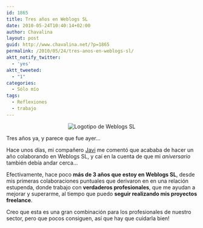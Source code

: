```yaml
---
id: 1865
title: Tres años en Weblogs SL
date: 2010-05-24T10:40:14+02:00
author: Chavalina
layout: post
guid: http://www.chavalina.net/?p=1865
permalink: /2010/05/24/tres-anos-en-weblogs-sl/
aktt_notify_twitter:
  - 'yes'
aktt_tweeted:
  - "1"
categories:
  - Sólo mío
tags:
  - Reflexiones
  - trabajo
---
```

<p style="text-align: center;">
  <img class="aligncenter size-full wp-image-1899" title="Weblogs SL" src="/imagenes/2010/05/weblogssl.jpg" alt="Logotipo de Weblogs SL" srcset="http://www.chavalina.net/imagenes/2010/05/weblogssl.jpg 427w, http://www.chavalina.net/imagenes/2010/05/weblogssl-300x86.jpg 300w" sizes="(max-width: 427px) 100vw, 427px" />
</p>

<p style="text-align: left;">
  Tres años ya, y parece que fue ayer&#8230;
</p>

<p style="text-align: left;">
  Hace unos días, mi compañero <a href="http://aurea.es/" target="_blank">Javi</a> me comentó que acababa de hacer un año colaborando en Weblogs SL, y caí en la cuenta de que mi <em>aniversario</em> también debía andar cerca&#8230;
</p>

<p style="text-align: left;">
  Efectivamente, hace poco <strong>más de 3 años que estoy en Weblogs SL</strong>, desde mis primeras colaboraciones puntuales que derivaron en en una relación estupenda, donde trabajo con <strong>verdaderos profesionales</strong>, que me ayudan a mejorar y superarme, al tiempo que puedo <strong>seguir realizando mis proyectos freelance</strong>.
</p>

<p style="text-align: left;">
  Creo que esta es una gran combinación para los profesionales de nuestro sector, pero que pocos consiguen, así que hay que cuidarla bien!
</p>